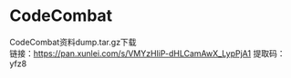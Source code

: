 # CodeCombat
CodeCombat资料dump.tar.gz下载  
链接：https://pan.xunlei.com/s/VMYzHliP-dHLCamAwX_LypPjA1
提取码：yfz8
